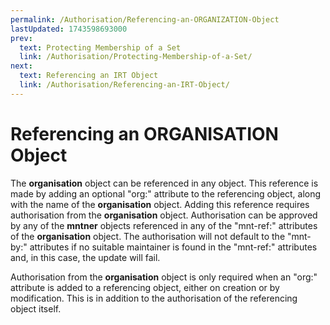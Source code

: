 ```yaml
---
permalink: /Authorisation/Referencing-an-ORGANIZATION-Object
lastUpdated: 1743598693000
prev:
  text: Protecting Membership of a Set
  link: /Authorisation/Protecting-Membership-of-a-Set/
next:
  text: Referencing an IRT Object
  link: /Authorisation/Referencing-an-IRT-Object/
---
```


# Referencing an ORGANISATION Object

The **organisation** object can be referenced in any object. This reference is made by adding an optional "org:" attribute to the referencing object, along with the name of the **organisation** object. Adding this reference requires authorisation from the **organisation** object. Authorisation can be approved by any of the **mntner** objects referenced in any of the "mnt-ref:" attributes of the **organisation** object. The authorisation will not default to the "mnt-by:" attributes if no suitable maintainer is found in the "mnt-ref:" attributes and, in this case, the update will fail.

Authorisation from the **organisation** object is only required when an "org:" attribute is added to a referencing object, either on creation or by modification. This is in addition to the authorisation of the referencing object itself.
